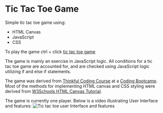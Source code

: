 # Tic Tac Toe Game

Simple tic tac toe game using:
 - HTML Canvas 
 - JavaScript
 - CSS
 
 To play the game ctrl + click [tic tac toe game](https://jhauga.github.io/htmlpreview.github.com/?https://github.com/isocialPractice/tic-tac-toe/blob/main/index.html)
 
 The game is mainly an exercise in JavaScript logic. All conditions
 for a tic tac toe game are accounted for, and are checked using
 JavaScript logic utilizing if and else if statements.
 
 The game was derived from [Thinkful Coding Course](https://www.thinkful.com/) at a 
 [Coding Bootcamp](https://www.thinkful.com/bootcamp/atlanta-coding-bootcamp/). Most of the methods for implementing 
 HTML canvas and CSS styling were derived from 
 [W3Schools HTML Canvas Tutorial](https://www.w3schools.com/graphics/canvas_intro.asp).
 
 The game is currently one player. Below is a video illustrating
 User Interface and features:
 ![Tic tac toe user Interface and features](img/example.gif)
 